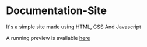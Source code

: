 # Documentation-Site

It's a simple site made using HTML, CSS And Javascript <br />

A running preview is available [here](https://ravi-prakash1907.github.io/Documentation-Site/documentation.html)
